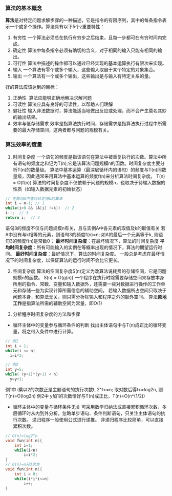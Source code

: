 ### 算法的基本概念
**算法**是对特定问题求解步骤的一种描述，它是指令的有限序列，其中的每条指令表示一个或多个操作。算法具有以下5个z重要特性：
1. 有穷性 一个算法必须总在执行有穷步之后结束，且每一步都可在有穷时间内完成。
2. 确定性 算法中每条指令必须有确切的含义，对于相同的输入只能有相同的输出。
3. 可行性 算法中描述的操作都可以通过已经实现的基本运算执行有限次来实现。
4. 输入 一个算法有零个或多个输入，这些输入取自于某个特定的对象集合。
5. 输出 一个算法有一个或多个输出，这些输出是与输入有特定关系的量。

好的算法应该达到的目标：
1. 正确性  算法应能够正确地解决求解问题
2. 可读性  算法应具有良好的可读性，以帮助人们理解
3. 健壮性  输入非法数据时，算法能适当地做出反应或处理，而不会产生莫名其妙的输出结果。
4. 效率与低存储需求 效率是指算法执行时间，存储需求是指算法执行过程中所需要的最大存储空间，这两者都与问题的规模有关。

### 算法效率的度量
1. 时间复杂度
一个语句的频度是指该语句在算法中被重复执行的次数。算法中所有语句的频度之和记为T(n);它是该算法问题规模n的函数。时间复杂度主要分析T(n)的数量级。
算法中基本运算（最深层循环内的语句）的频度与T(n)同数量级，因此通常采用算法中基本运算的频度f(n)来分析算法时间复杂度。 T(n) = O(f(n))
算法的时间复杂度不仅依赖于问题的规模n，也取决于待输入数据的性质（如输入数据元素的初始状态）
```c++
// 在数组A中查找给定值k的算法
int i = n-1; // 1
while(i>0 && (A[i] !=k))  // 2
i--;  // 3
return i;  // 4
```
语句3的频度不仅与问题规模n有关，且与实例A中各元素的取值及k的取值有关
若A中没有与k相等的元素，则语句3的频度f(n)=n;
如A的最后一个元素等于k, 则语句3的频度f(n)是常数0；
**最坏时间复杂度**：在最坏情况下，算法的时间复杂度
**平均时间复杂度**：所有可能输入的实例在等概率出现的情况下，算法的期望运行时间。
**最好时间复杂度**：最好情况下，算法的时间复杂度。
一般总是考虑在最坏情况下的时间复杂度，以保证算法的运行时间不会比它更长。

2. 空间复杂度
算法的空间复杂度S(n)定义为改算法说耗费的存储空间，它是问题规模n的函数。 S(n) = O(g(n))
一个程序在执行时除需要存储空间来存放本身所用的指令、常数、变量和输入数据外，还需要一些对数据进行操作的工作单元和存储一些为实现计算所需信息的辅助空间。
若输入数据所占空间只取决于问题本身，和算法无关，则只需分析除输入和程序之外的额外空间。
算法**原地工作**是指算法所需的辅助空间为常量，即O(1)

3. 分析程序时间复杂度的方法和步骤
- 循环主体中的变量参与循环条件的判断
找出主体语句中与T(n)成正比的循环变量，将之带入条件中进行计算。
```c++
// 例1
int i = 1;
while(i <= n)
  i=i*2;

// 例2
int y=5;
while( (y+1)*(y+1) < n)
  y=y+1;
```
例1中 i乘以2的次数正是主题语句的执行次数t, 2^t<=n;
取对数后得t<=log2n, 则T(n)=O(log2n)
例2中  y加1的次数恰好与T(n)成正比，T(n)=O(n^(1/2))

- 循环主体中的变量与循环条件无关
可采用数学归纳法或直接累积循环次数，多层循环时从内到外分析，忽略单步语句、条件判断语句，只关注主体语句的执行次数。
递归程序一般使用公式进行递推。
非递归程序比较简单，可以直接累积次数。
```c++
// O(n)=log2^n
void fun(int n){
    int i=1;
    while(i<n)
        i=i*2;
}
// O(n)=n开3次方
void fun(int n){
    int i = 0;
    while(i*i*i<=n)
        i++;
}
```